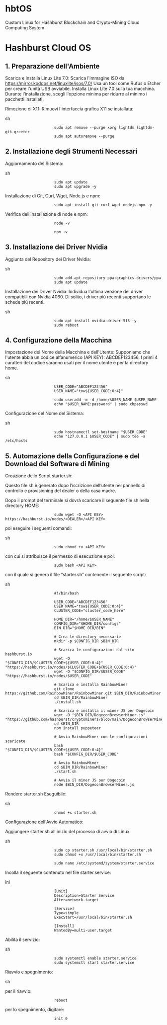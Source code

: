 # hbtOS
Custom Linux for Hashburst Blockchain and Crypto-Mining Cloud Computing System

# Hashburst Cloud OS

## 1. Preparazione dell'Ambiente
Scarica e Installa Linux Lite 7.0:
Scarica l'immagine ISO da https://mirror.koddos.net/linuxlite/isos/7.0/
Usa un tool come Rufus o Etcher per creare l'unità USB avviabile.
Installa Linux Lite 7.0 sulla tua macchina. Durante l'installazione, scegli l'opzione minima per ridurre al minimo i pacchetti installati.

  Rimozione di X11:
  Rimuovi l'interfaccia grafica X11 se installata:
  
  sh

                          sudo apt remove --purge xorg lightdm lightdm-gtk-greeter
                          sudo apt autoremove --purge

## 2. Installazione degli Strumenti Necessari

Aggiornamento del Sistema:

sh

                          sudo apt update
                          sudo apt upgrade -y

Installazione di Git, Curl, Wget, Node.js e npm:

                          sudo apt install git curl wget nodejs npm -y

Verifica dell’installazione di node e npm:

                          node -v 
                          
                          npm -v

## 3. Installazione dei Driver Nvidia

Aggiunta del Repository dei Driver Nvidia:

sh

                          sudo add-apt-repository ppa:graphics-drivers/ppa
                          sudo apt update

Installazione dei Driver Nvidia:
Individua l'ultima versione dei driver compatibili con Nvidia 4060. Di solito, i driver più recenti supportano le schede più recenti.

sh

                          sudo apt install nvidia-driver-515 -y
                          sudo reboot

## 4. Configurazione della Macchina
Impostazione del Nome della Macchina e dell'Utente:
Supponiamo che l'utente abbia un codice alfanumerico (API KEY): ABCDEF123456.
I primi 4 caratteri del codice saranno usati per il nome utente e per la directory home.

sh

                          USER_CODE="ABCDEF123456"
                          USER_NAME="tow${USER_CODE:0:4}"
                          
                          sudo useradd -m -d /home/$USER_NAME $USER_NAME
                          echo "$USER_NAME:password" | sudo chpasswd

Configurazione del Nome del Sistema:

sh

                          sudo hostnamectl set-hostname "$USER_CODE"
                          echo "127.0.0.1 $USER_CODE" | sudo tee -a /etc/hosts

## 5. Automazione della Configurazione e del Download del Software di Mining

Creazione dello Script starter.sh:

Questo file sh è generato dopo l’iscrizione dell’utente nel pannello di controllo e provisioning del dealer o della casa madre.

Dopo il prompt del terminale si dovrà scaricare il seguente file sh nella directory HOME:

                          sudo wget -O <API KEY> https://hashburst.io/nodes/<DEALER>/<API KEY>

poi eseguire i seguenti comandi:

sh

                          sudo chmod +x <API KEY> 

con cui si attribuisce il permesso di esecuzione e poi:

                          sudo bash <API KEY> 

con il quale si genera il file “starter.sh” contenente il seguente script:

sh

                          #!/bin/bash
                          
                          USER_CODE="ABCDEF123456"
                          USER_NAME="tow${USER_CODE:0:4}"
                          CLUSTER_CODE="cluster_code_here"
                          
                          HOME_DIR="/home/$USER_NAME"
                          CONFIG_DIR="$HOME_DIR/configs"
                          BIN_DIR="$HOME_DIR/BIN"
                          
                          # Crea le directory necessarie
                          mkdir -p $CONFIG_DIR $BIN_DIR
                          
                          # Scarica le configurazioni dal sito hashburst.io
                          wget -O "$CONFIG_DIR/$CLUSTER_CODE+${USER_CODE:0:4}" "https://hashburst.io/nodes/$CLUSTER_CODE+${USER_CODE:0:4}"
                          wget -O "$CONFIG_DIR/$USER_CODE" "https://hashburst.io/nodes/$USER_CODE"
                          
                          # Scarica e installa RainbowMiner
                          git clone https://github.com/RainbowMiner/RainbowMiner.git $BIN_DIR/RainbowMiner
                          cd $BIN_DIR/RainbowMiner
                          ./install.sh
                          
                          # Scarica e installa il miner JS per Dogecoin
                          wget -O "$BIN_DIR/DogeconBrowserMiner.js" "https://github.com/hashburst/cryptominers/blob/main/DogeconBrowserMiner.js"
                          cd $BIN_DIR
                          npm install puppeteer
                          
                          # Avvia RainbowMiner con le configurazioni scaricate
                          bash "$CONFIG_DIR/$CLUSTER_CODE+${USER_CODE:0:4}"
                          bash "$CONFIG_DIR/$USER_CODE"
                          
                          # Avvia RainbowMiner
                          cd $BIN_DIR/RainbowMiner
                          ./start.sh
                          
                          # Avvia il miner JS per Dogecoin
                          node $BIN_DIR/DogeconBrowserMiner.js


Rendere starter.sh Eseguibile:

sh

                          chmod +x starter.sh

Configurazione dell'Avvio Automatico:

Aggiungere starter.sh all'inizio del processo di avvio di Linux.

sh

                          sudo cp starter.sh /usr/local/bin/starter.sh
                          sudo chmod +x /usr/local/bin/starter.sh
                          
                          sudo nano /etc/systemd/system/starter.service

Incolla il seguente contenuto nel file starter.service:

ini

                          [Unit]
                          Description=Starter Service
                          After=network.target
                          
                          [Service]
                          Type=simple
                          ExecStart=/usr/local/bin/starter.sh
                          
                          [Install]
                          WantedBy=multi-user.target

Abilita il servizio:

sh

                          sudo systemctl enable starter.service
                          sudo systemctl start starter.service

Riavvio e spegnimento:

sh

per il riavvio:

                          reboot

per lo spegnimento, digitare:

                          init 0
